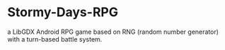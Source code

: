 # Stormy-Days-RPG
 a LibGDX Android RPG game based on RNG (random number generator) with a turn-based battle system.
